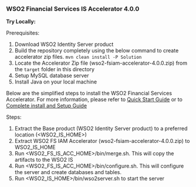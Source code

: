 ### **WSO2 Financial Services IS Accelerator 4.0.0**

**Try Locally:**

Prerequisites:
1. Download WSO2 Identity Server product 
2. Build the repository completely using the below command to create accelerator zip files.
   <code>mvn clean install -P Solution</code>
3. Locate the Accelerator Zip file (wso2-fsiam-accelerator-4.0.0.zip) from
   the <code>target</code> folder in this directory
4. Setup MySQL database server
5. Install Java on your local machine

Below are the simplified steps to install the WSO2 Financial Services Accelerator. For more information,
please refer to [Quick Start Guide](https://ob.docs.wso2.com/en/latest/get-started/quick-start-guide/) or
to [ Complete install and Setup Guide ](https://ob.docs.wso2.com/en/latest/install-and-setup/)


Steps:
1. Extract the Base product (WSO2 Identity Server product) to a preferred location (<WSO2_IS_HOME>)
2. Extract WSO2 FS IAM Accelerator (wso2-fsiam-accelerator-4.0.0.zip) to WSO2_IS_HOME
3. Run <WSO2_FS_IS_ACC_HOME>/bin/merge.sh. This will copy the artifacts to the WSO2 IS
4. Run <WSO2_FS_IS_ACC_HOME>/bin/configure.sh. This will configure the server and create databases and  tables.
5. Run <WSO2_IS_HOME>/bin/wso2server.sh to start the server

